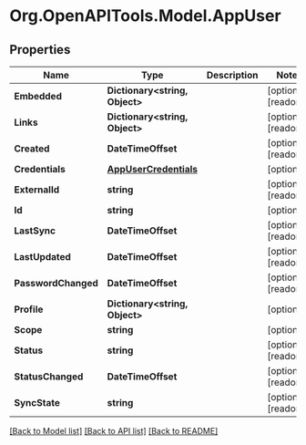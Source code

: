 # Org.OpenAPITools.Model.AppUser

## Properties

Name | Type | Description | Notes
------------ | ------------- | ------------- | -------------
**Embedded** | **Dictionary&lt;string, Object&gt;** |  | [optional] [readonly] 
**Links** | **Dictionary&lt;string, Object&gt;** |  | [optional] [readonly] 
**Created** | **DateTimeOffset** |  | [optional] [readonly] 
**Credentials** | [**AppUserCredentials**](AppUserCredentials.md) |  | [optional] 
**ExternalId** | **string** |  | [optional] [readonly] 
**Id** | **string** |  | [optional] 
**LastSync** | **DateTimeOffset** |  | [optional] [readonly] 
**LastUpdated** | **DateTimeOffset** |  | [optional] [readonly] 
**PasswordChanged** | **DateTimeOffset** |  | [optional] [readonly] 
**Profile** | **Dictionary&lt;string, Object&gt;** |  | [optional] 
**Scope** | **string** |  | [optional] 
**Status** | **string** |  | [optional] [readonly] 
**StatusChanged** | **DateTimeOffset** |  | [optional] [readonly] 
**SyncState** | **string** |  | [optional] [readonly] 

[[Back to Model list]](../README.md#documentation-for-models) [[Back to API list]](../README.md#documentation-for-api-endpoints) [[Back to README]](../README.md)

